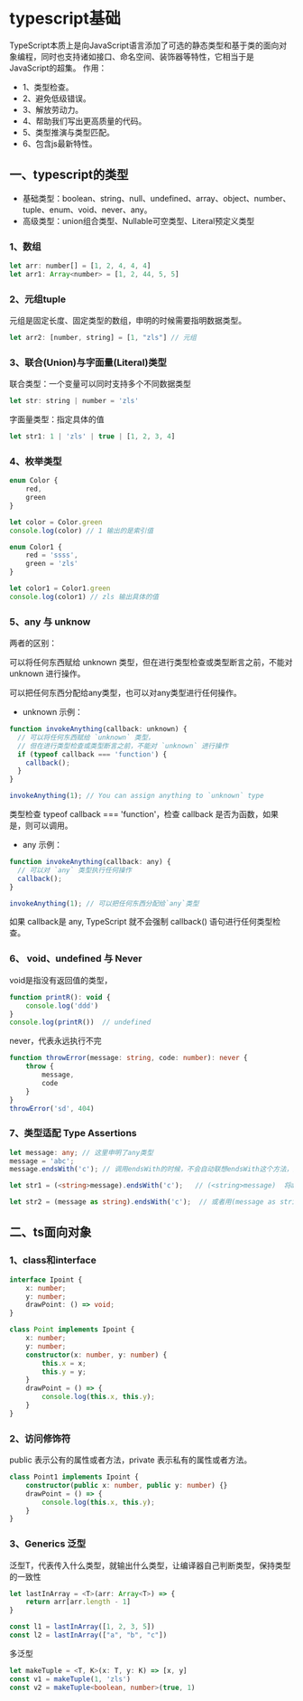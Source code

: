 # typescript基础
TypeScript本质上是向JavaScript语言添加了可选的静态类型和基于类的面向对象编程，同时也支持诸如接口、命名空间、装饰器等特性，它相当于是JavaScript的超集。
作用：
* 1、类型检查。
* 2、避免低级错误。
* 3、解放劳动力。
* 4、帮助我们写出更高质量的代码。
* 5、类型推演与类型匹配。
* 6、包含js最新特性。
## 一、typescript的类型
* 基础类型：boolean、string、null、undefined、array、object、number、tuple、enum、void、never、any。
* 高级类型：union组合类型、Nullable可空类型、Literal预定义类型
### 1、数组
```js
let arr: number[] = [1, 2, 4, 4, 4]
let arr1: Array<number> = [1, 2, 44, 5, 5]
```
### 2、元组tuple
元组是固定长度、固定类型的数组，申明的时候需要指明数据类型。
```js
let arr2: [number, string] = [1, "zls"] // 元组
```
### 3、联合(Union)与字面量(Literal)类型
联合类型：一个变量可以同时支持多个不同数据类型
```js
let str: string | number = 'zls'
```
字面量类型：指定具体的值
```js
let str1: 1 | 'zls' | true | [1, 2, 3, 4]
```
### 4、枚举类型
```js
enum Color {
    red,
    green
}

let color = Color.green
console.log(color) // 1 输出的是索引值

enum Color1 {
    red = 'ssss',
    green = 'zls'
}

let color1 = Color1.green
console.log(color1) // zls 输出具体的值
```
### 5、any 与 unknow
两者的区别：

可以将任何东西赋给 unknown 类型，但在进行类型检查或类型断言之前，不能对 unknown 进行操作。

可以把任何东西分配给any类型，也可以对any类型进行任何操作。

* unknown 示例：
```js
function invokeAnything(callback: unknown) {
  // 可以将任何东西赋给 `unknown` 类型，
  // 但在进行类型检查或类型断言之前，不能对 `unknown` 进行操作
  if (typeof callback === 'function') {
    callback();
  }
}

invokeAnything(1); // You can assign anything to `unknown` type
```
类型检查 typeof callback === 'function'，检查 callback 是否为函数，如果是，则可以调用。

* any 示例：
```js
function invokeAnything(callback: any) {
  // 可以对 `any` 类型执行任何操作
  callback();
}

invokeAnything(1); // 可以把任何东西分配给`any`类型
```
如果 callback是 any, TypeScript 就不会强制 callback() 语句进行任何类型检查。
### 6、 void、undefined 与 Never
void是指没有返回值的类型，
```js
function printR(): void {
    console.log('ddd')
}
console.log(printR())  // undefined
```
never，代表永远执行不完
```ts
function throwError(message: string, code: number): never {
    throw {
        message,
        code
    }
}
throwError('sd', 404)
```
### 7、类型适配 Type Assertions
```ts
let message: any; // 这里申明了any类型
message = 'abc';
message.endsWith('c'); // 调用endsWith的时候，不会自动联想endsWith这个方法，因为是any类型，不是字符串

let str1 = (<string>message).endsWith('c');   // (<string>message)  将any类型适配成了string类型

let str2 = (message as string).endsWith('c');  // 或者用(message as string) 进行适配
```
## 二、ts面向对象
### 1、class和interface
```ts
interface Ipoint {
    x: number;
    y: number;
    drawPoint: () => void;
}

class Point implements Ipoint {
    x: number;
    y: number;
    constructor(x: number, y: number) {
        this.x = x;
        this.y = y;
    }
    drawPoint = () => {
        console.log(this.x, this.y);
    }
}
```
### 2、访问修饰符
public 表示公有的属性或者方法，private 表示私有的属性或者方法。
```ts
class Point1 implements Ipoint {
    constructor(public x: number, public y: number) {}
    drawPoint = () => {
        console.log(this.x, this.y);
    }
}
```
### 3、Generics 泛型
泛型T，代表传入什么类型，就输出什么类型，让编译器自己判断类型，保持类型的一致性
```ts
let lastInArray = <T>(arr: Array<T>) => {
    return arr[arr.length - 1]
}

const l1 = lastInArray([1, 2, 3, 5])
const l2 = lastInArray(["a", "b", "c"])
```
多泛型
```ts
let makeTuple = <T, K>(x: T, y: K) => [x, y]
const v1 = makeTuple(1, 'zls')
const v2 = makeTuple<boolean, number>(true, 1)
```